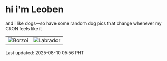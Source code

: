 # hi i'm Leoben

and i like dogs—so have some random dog pics that change whenever my CRON feels like it

|  |  |
|--------|----------|
| ![Borzoi](https://random-dog-vercel.vercel.app/api/random-borzoi?v=1754776565) | ![Labrador](https://random-dog-vercel.vercel.app/api/random-labrador?v=1754776565) |

Last updated: 2025-08-10 05:56 PHT
